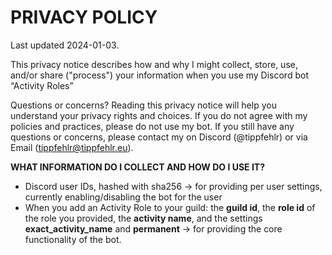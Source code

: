 # PRIVACY POLICY

Last updated 2024-01-03.

This privacy notice describes how and why I might collect, store, use, and/or
share ("process") your information when you use my Discord bot “Activity Roles”

Questions or concerns? Reading this privacy notice will help you understand
your privacy rights and choices. If you do not agree with my policies and
practices, please do not use my bot.
If you still have any questions or concerns, please contact my on
Discord (@tippfehlr) or via Email (<tippfehlr@tippfehlr.eu>).

**WHAT INFORMATION DO I COLLECT AND HOW DO I USE IT?**

- Discord user IDs, hashed with sha256 -> for providing per user settings,
  currently enabling/disabling the bot for the user
- When you add an Activity Role to your guild: the **guild id**,
  the **role id** of the role you provided, the **activity name**,
  and the settings **exact_activity_name** and **permanent** ->
  for providing the core functionality of the bot.
